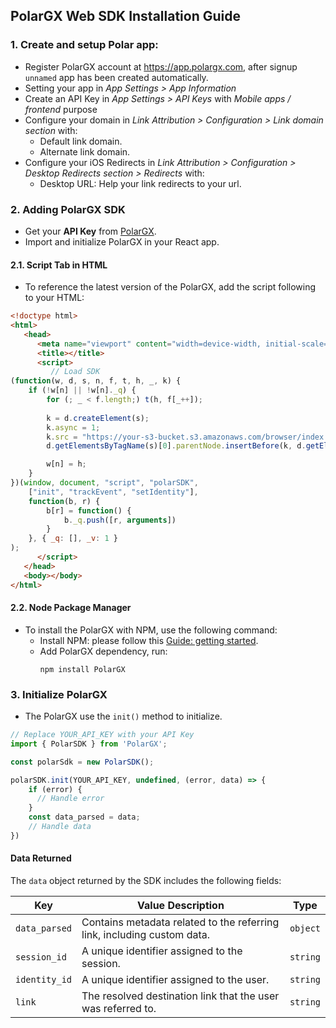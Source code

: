 ## PolarGX Web SDK Installation Guide

### 1. Create and setup Polar app:
- Register PolarGX account at https://app.polargx.com, after signup `unnamed` app has been created automatically.
- Setting your app in _App Settings > App Information_
- Create an API Key in _App Settings > API Keys_ with _Mobile apps / frontend_ purpose
- Configure your domain in _Link Attribution > Configuration > Link domain section_ with:
  + Default link domain.
  + Alternate link domain.
- Configure your iOS Redirects in _Link Attribution > Configuration > Desktop Redirects section > Redirects_ with:
  + Desktop URL: Help your link redirects to your url.
  
### 2. Adding PolarGX SDK
- Get your **API Key** from [PolarGX](https://app.polargx.com).
- Import and initialize PolarGX in your React app.

#### 2.1. Script Tab in HTML
- To reference the latest version of the PolarGX, add the script following to your HTML:

```html
<!doctype html>
<html>
   <head>
      <meta name="viewport" content="width=device-width, initial-scale=1.0">
      <title></title>
      <script>
         // Load SDK
(function(w, d, s, n, f, t, h, _, k) {
    if (!w[n] || !w[n]._q) {
        for (; _ < f.length;) t(h, f[_++]);
        
        k = d.createElement(s);
        k.async = 1;
        k.src = "https://your-s3-bucket.s3.amazonaws.com/browser/index.js";
        d.getElementsByTagName(s)[0].parentNode.insertBefore(k, d.getElementsByTagName(s)[0]);

        w[n] = h;
    }
})(window, document, "script", "polarSDK",
    ["init", "trackEvent", "setIdentity"],
    function(b, r) {
        b[r] = function() {
            b._q.push([r, arguments])
        }
    }, { _q: [], _v: 1 }
);
      </script>
   </head>
   <body></body>
</html>
```

#### 2.2. Node Package Manager
- To install the PolarGX with NPM, use the following command:
  + Install NPM: please follow this [Guide: getting started](https://docs.npmjs.com/downloading-and-installing-node-js-and-npm).
  + Add PolarGX dependency, run:
    ```
    npm install PolarGX
    ```

### 3. Initialize PolarGX
- The PolarGX use the ```init()``` method to initialize.

```Javascript
// Replace YOUR_API_KEY with your API Key
import { PolarSDK } from 'PolarGX';

const polarSdk = new PolarSDK();

polarSDK.init(YOUR_API_KEY, undefined, (error, data) => {
    if (error) {
      // Handle error
    }
    const data_parsed = data;
    // Handle data
})
```

#### Data Returned

The `data` object returned by the SDK includes the following fields:

| Key               | Value Description                                                          | Type       |
|------------------|----------------------------------------------------------------------------|------------|
| `data_parsed`    | Contains metadata related to the referring link, including custom data.   | `object`   |ated for the user session.               | `string`   |
| `session_id`    | A unique identifier assigned to the session.                                 | `string`   |
| `identity_id`    | A unique identifier assigned to the user.                                 | `string`   |
| `link`           | The resolved destination link that the user was referred to.              | `string`   |

